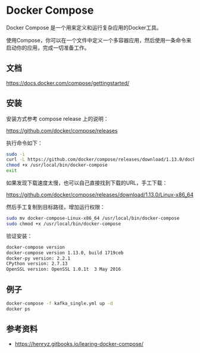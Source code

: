 # Docker Compose

Docker Compose 是一个用来定义和运行复杂应用的Docker工具。

使用Compose，你可以在一个文件中定义一个多容器应用，然后使用一条命令来启动你的应用，完成一切准备工作。

## 文档

https://docs.docker.com/compose/gettingstarted/

## 安装

安装方式参考 compose release 上的说明：

https://github.com/docker/compose/releases

执行命令如下：

```bash
sudo -i
curl -L https://github.com/docker/compose/releases/download/1.13.0/docker-compose-`uname -s`-`uname -m` > /usr/local/bin/docker-compose
chmod +x /usr/local/bin/docker-compose
exit
```

如果发现下载速度太慢，也可以自己直接找到下载的URL，手工下载：

https://github.com/docker/compose/releases/download/1.13.0/Linux-x86_64

然后手工复制到目标路径，增加运行权限：

```bash
sudo mv docker-compose-Linux-x86_64 /usr/local/bin/docker-compose
sudo chmod +x /usr/local/bin/docker-compose
```

验证安装：

```bash
docker-compose version
docker-compose version 1.13.0, build 1719ceb
docker-py version: 2.2.1
CPython version: 2.7.13
OpenSSL version: OpenSSL 1.0.1t  3 May 2016
```

## 例子

```bash
docker-compose -f kafka_single.yml up -d
docker ps
```

## 参考资料

- https://henryz.gitbooks.io/learing-docker-compose/